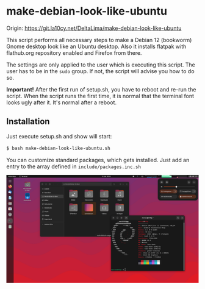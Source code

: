 # make-debian-look-like-ubuntu

Origin: https://git.la10cy.net/DeltaLima/make-debian-look-like-ubuntu

This script performs all necessary steps to make a Debian 12 (bookworm) Gnome desktop look like an Ubuntu desktop.
Also it installs flatpak with flathub.org repository enabled and Firefox from there.

The settings are only applied to the user which is executing this script. The user has to be in the `sudo` group. If not, the script will advise you how to do so.

**Important!** After the first run of setup.sh, you have to reboot and re-run the script. 
When the script runs the first time, it is normal that the terminal font looks ugly after it. It's normal after a reboot.

## Installation

Just execute setup.sh and show will start:

```bash
$ bash make-debian-look-like-ubuntu.sh
```

You can customize standard packages, which gets installed. Just add an entry to the array defined in `include/packages.inc.sh`

![Ubuntuish Debian 12 Gnome Desktop](screenshot/screenshot1.png "Ubuntuish Debian 12 Gnome Desktop")
